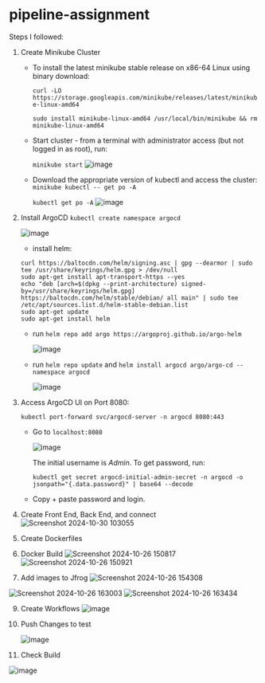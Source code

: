 # pipeline-assignment

Steps I followed:

1. Create Minikube Cluster
   - To install the latest minikube stable release on x86-64 Linux using binary download:
     
     ```curl -LO https://storage.googleapis.com/minikube/releases/latest/minikube-linux-amd64```
     
     ```sudo install minikube-linux-amd64 /usr/local/bin/minikube && rm minikube-linux-amd64```
   - Start cluster - from a terminal with administrator access (but not logged in as root), run:

     ```minikube start```
     ![image](https://github.com/user-attachments/assets/058e95af-2989-491b-bba4-d4e750b4be17)
     
   - Download the appropriate version of kubectl and access the cluster:
     ```minikube kubectl -- get po -A```

     ```kubectl get po -A```
     ![image](https://github.com/user-attachments/assets/3c42bfe8-ea4d-4449-96e9-c9ee1f5956f4)

2. Install ArgoCD
   ```kubectl create namespace argocd```
   
   ![image](https://github.com/user-attachments/assets/7f7585fb-1cd3-414c-87b2-32ee1a04d86b)

   - install helm:

   ```
   curl https://baltocdn.com/helm/signing.asc | gpg --dearmor | sudo tee /usr/share/keyrings/helm.gpg > /dev/null
   sudo apt-get install apt-transport-https --yes
   echo "deb [arch=$(dpkg --print-architecture) signed-by=/usr/share/keyrings/helm.gpg] https://baltocdn.com/helm/stable/debian/ all main" | sudo tee /etc/apt/sources.list.d/helm-stable-debian.list
   sudo apt-get update
   sudo apt-get install helm
   ```

   - run ```helm repo add argo https://argoproj.github.io/argo-helm```
     
     ![image](https://github.com/user-attachments/assets/d23f1dd2-2a6a-4002-b27f-12f2cd8e78fc)
  
   - run ```helm repo update``` and ```helm install argocd argo/argo-cd --namespace argocd```

     ![image](https://github.com/user-attachments/assets/ed6d03fd-13ed-4184-872b-e650b5e402f8)
     
3. Access ArgoCD UI on Port 8080:
   
   ```kubectl port-forward svc/argocd-server -n argocd 8080:443```

   - Go to ```localhost:8080```
  
     ![image](https://github.com/user-attachments/assets/1ee5c58d-345f-4a3a-8cae-07dbffe7c934)

     The initial username is _Admin_. To get password, run:
     
     ```kubectl get secret argocd-initial-admin-secret -n argocd -o jsonpath="{.data.password}" | base64 --decode```

   - Copy + paste password and login.

4. Create Front End, Back End, and connect
   ![Screenshot 2024-10-30 103055](https://github.com/user-attachments/assets/cd36efe6-c463-405c-8145-2b4f0f8e5908)

6. Create Dockerfiles
7. Docker Build
   ![Screenshot 2024-10-26 150817](https://github.com/user-attachments/assets/9d5bf106-0593-4593-b357-87a0f924dd36)
   ![Screenshot 2024-10-26 150921](https://github.com/user-attachments/assets/9075b998-aa1c-493a-9c79-c19b91d8b9b6)

8. Add images to Jfrog
![Screenshot 2024-10-26 154308](https://github.com/user-attachments/assets/dea1a98e-65cc-4ef9-9960-93653b433727)

![Screenshot 2024-10-26 163003](https://github.com/user-attachments/assets/a5c3b18c-3e3b-4e7d-a181-a58878e1f56a)
![Screenshot 2024-10-26 163434](https://github.com/user-attachments/assets/5e95fcef-553c-4257-a95c-3dabc1577f4d)

9. Create Workflows
    ![image](https://github.com/user-attachments/assets/7aa1974b-be3a-4ffc-9a50-d0de10ec87d2)
   
11. Push Changes to test
    
    ![image](https://github.com/user-attachments/assets/a99a8a11-2210-4834-8e9f-6c29b686dda4)
    
13. Check Build
    
   ![image](https://github.com/user-attachments/assets/9a3c82cd-da6d-445f-86b1-cf39a1608bf3)
